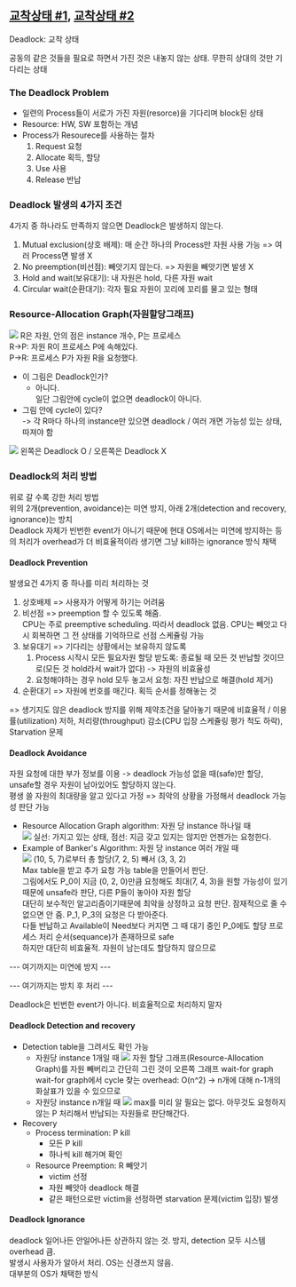 ## [교착상태 #1](https://core.ewha.ac.kr/publicview/C0101020140411151510275738?vmode=f), [교착상태 #2](https://core.ewha.ac.kr/publicview/C0101020140415131030840772?vmode=f)

Deadlock: 교착 상태

공동의 같은 것들을 필요로 하면서 가진 것은 내놓지 않는 상태. 무한히 상대의 것만 기다리는 상태

### The Deadlock Problem

- 일련의 Process들이 서로가 가진 자원(resorce)을 기다리며 block된 상태
- Resource: HW, SW 포함하는 개념
- Process가 Resourece를 사용하는 절차
  1. Request 요청
  2. Allocate 획득, 할당
  3. Use 사용
  4. Release 반납

### Deadlock 발생의 4가지 조건

4가지 중 하나라도 만족하지 않으면 Deadlock은 발생하지 않는다.

1. Mutual exclusion(상호 배제): 매 순간 하나의 Process만 자원 사용 가능 => 여러 Process면 발생 X
2. No preemption(비선점): 빼앗기지 않는다. => 자원을 빼앗기면 발생 X
3. Hold and wait(보유대기): 내 자원은 hold, 다른 자원 wait
4. Circular wait(순환대기): 각자 필요 자원이 꼬리에 꼬리를 물고 있는 형태

### Resource-Allocation Graph(자원할당그래프)

![](https://i.imgur.com/k5IyCKx.png)
R은 자원, 안의 점은 instance 개수, P는 프로세스  
R->P: 자원 R이 프로세스 P에 속해있다.  
P->R: 프로세스 P가 자원 R을 요청했다.

- 이 그림은 Deadlock인가?
  - 아니다.  
    일단 그림안에 cycle이 없으면 deadlock이 아니다.
- 그림 안에 cycle이 있다?  
  -> 각 R마다 하나의 instance만 있으면 deadlock / 여러 개면 가능성 있는 상태, 따져야 함

![](https://i.imgur.com/D0QASwL.png)
왼쪽은 Deadlock O / 오른쪽은 Deadlock X

### Deadlock의 처리 방법

위로 갈 수록 강한 처리 방법  
위의 2개(prevention, avoidance)는 미연 방지, 아래 2개(detection and recovery, ignorance)는 방치  
Deadlock 자체가 빈번한 event가 아니기 때문에 현대 OS에서는 미연에 방지하는 등의 처리가 overhead가 더 비효율적이라 생기면 그냥 kill하는 ignorance 방식 채택

#### Deadlock Prevention

발생요건 4가지 중 하나를 미리 처리하는 것

1. 상호배제 => 사용자가 어떻게 하기는 어려움
2. 비선점 => preemption 할 수 있도록 해줌.  
   CPU는 주로 preemptive scheduling. 따라서 deadlock 없음. CPU는 빼앗고 다시 회복하면 그 전 상태를 기억하므로 선점 스케쥴링 가능
3. 보유대기 => 기다리는 상황에서는 보유하지 않도록
   1. Process 시작시 모든 필요자원 할당 받도록: 종료될 때 모든 것 반납할 것이므로(모든 것 hold라서 wait가 없다) -> 자원의 비효율성
   2. 요청해야하는 경우 hold 모두 놓고서 요청: 자진 반납으로 해결(hold 제거)
4. 순환대기 => 자원에 번호를 매긴다. 획득 순서를 정해놓는 것

=> 생기지도 않은 deadlock 방지를 위해 제약조건을 달아놓기 때문에 비효율적 / 이용률(utilization) 저하, 처리량(throughput) 감소(CPU 입장 스케쥴링 평가 척도 하락), Starvation 문제

#### Deadlock Avoidance

자원 요청에 대한 부가 정보를 이용 -> deadlock 가능성 없을 때(safe)만 할당, unsafe할 경우 자원이 남아있어도 할당하지 않는다.  
평생 쓸 자원의 최대량을 알고 있다고 가정 => 최악의 상황을 가정해서 deadlock 가능성 판단 가능

- Resource Allocation Graph algorithm: 자원 당 instance 하나일 때  
  ![](https://i.imgur.com/5xDRFuT.png)
  실선: 가지고 있는 상태, 점선: 지금 갖고 있지는 않지만 언젠가는 요청한다.
- Example of Banker's Algorithm: 자원 당 instance 여러 개일 때  
  ![](https://i.imgur.com/81cET3W.png)
  (10, 5, 7)로부터 총 할당(7, 2, 5) 빼서 (3, 3, 2)  
  Max table을 받고 추가 요청 가능 table을 만들어서 판단.  
  그림에서도 P_0이 지금 (0, 2, 0)만큼 요청해도 최대(7, 4, 3)을 원할 가능성이 있기 때문에 unsafe라 판단, 다른 P들이 놓아야 자원 할당  
  대단히 보수적인 알고리즘이기때문에 최악을 상정하고 요청 판단. 잠재적으로 줄 수 없으면 안 줌. P_1, P_3의 요청은 다 받아준다.  
  다들 반납하고 Available이 Need보다 커지면 그 때 대기 중인 P_0에도 할당
  프로세스 처리 순서(sequance)가 존재하므로 safe  
  하지만 대단히 비효율적. 자원이 남는데도 할당하지 않으므로

--- 여기까지는 미연에 방지 ---

--- 여기까지는 방치 후 처리 ---

Deadlock은 빈번한 event가 아니다. 비효율적으로 처리하지 말자

#### Deadlock Detection and recovery

- Detection
  table을 그려서도 확인 가능
  - 자원당 instance 1개일 때
    ![](https://i.imgur.com/uWg0S0D.png)
    자원 할당 그래프(Resource-Allocation Graph)를 자원 빼버리고 간단히 그린 것이 오른쪽 그래프 wait-for graph  
    wait-for graph에서 cycle 찾는 overhead: O(n^2) -> n개에 대해 n-1개의 화살표가 있을 수 있으므로
  - 자원당 instance n개일 때
    ![](https://i.imgur.com/gx6XdK1.png)
    max를 미리 알 필요는 없다. 아무것도 요청하지 않는 P 처리해서 반납되는 자원들로 판단해간다.
- Recovery
  - Process termination: P kill
    - 모든 P kill
    - 하나씩 kill 해가며 확인
  - Resource Preemption: R 빼앗기
    - victim 선정
    - 자원 빼앗아 deadlock 해결
    - 같은 패턴으로만 victim을 선정하면 starvation 문제(victim 입장) 발생

#### Deadlock Ignorance

deadlock 일어나든 안일어나든 상관하지 않는 것. 방지, detection 모두 시스템 overhead 큼.  
발생시 사용자가 알아서 처리. OS는 신경쓰지 않음.  
대부분의 OS가 채택한 방식
